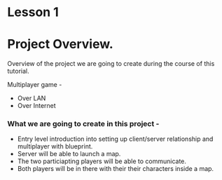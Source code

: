 # Lesson 1
# Project Overview.

Overview of the project we are going to create during the course of this tutorial. 

Multiplayer game - 
- Over LAN
- Over Internet

### What we are going to create in this project -
- Entry level introduction into setting up client/server relationship and multiplayer with blueprint. 
- Server will be able to launch a map.
- The two particiapting players will be able to communicate. 
- Both players will be in there with their their characters inside a map. 
